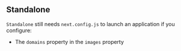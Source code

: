 ## Standalone

`Standalone` still needs `next.config.js` to launch an application if you configure:
- The `domains` property in the `images` property
